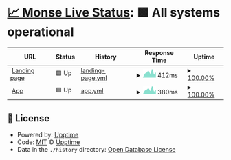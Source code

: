 # [📈 Monse Live Status](https://get-monse.github.io/uptime/): <!--live status--> **🟩 All systems operational**

<!--start: status pages-->
<!-- This summary is generated by Upptime (https://github.com/upptime/upptime) -->
<!-- Do not edit this manually, your changes will be overwritten -->
<!-- prettier-ignore -->
| URL | Status | History | Response Time | Uptime |
| --- | ------ | ------- | ------------- | ------ |
| <img alt="" src="https://icons.duckduckgo.com/ip3/monseapp.com.ico" height="13"> [Landing page](https://monseapp.com) | 🟩 Up | [landing-page.yml](https://github.com/get-monse/uptime/commits/HEAD/history/landing-page.yml) | <details><summary><img alt="Response time graph" src="./graphs/landing-page/response-time-week.png" height="20"> 412ms</summary><br><a href="https://get-monse.github.io/uptime/history/landing-page"><img alt="Response time 446" src="https://img.shields.io/endpoint?url=https%3A%2F%2Fraw.githubusercontent.com%2Fget-monse%2Fuptime%2FHEAD%2Fapi%2Flanding-page%2Fresponse-time.json"></a><br><a href="https://get-monse.github.io/uptime/history/landing-page"><img alt="24-hour response time 426" src="https://img.shields.io/endpoint?url=https%3A%2F%2Fraw.githubusercontent.com%2Fget-monse%2Fuptime%2FHEAD%2Fapi%2Flanding-page%2Fresponse-time-day.json"></a><br><a href="https://get-monse.github.io/uptime/history/landing-page"><img alt="7-day response time 412" src="https://img.shields.io/endpoint?url=https%3A%2F%2Fraw.githubusercontent.com%2Fget-monse%2Fuptime%2FHEAD%2Fapi%2Flanding-page%2Fresponse-time-week.json"></a><br><a href="https://get-monse.github.io/uptime/history/landing-page"><img alt="30-day response time 401" src="https://img.shields.io/endpoint?url=https%3A%2F%2Fraw.githubusercontent.com%2Fget-monse%2Fuptime%2FHEAD%2Fapi%2Flanding-page%2Fresponse-time-month.json"></a><br><a href="https://get-monse.github.io/uptime/history/landing-page"><img alt="1-year response time 446" src="https://img.shields.io/endpoint?url=https%3A%2F%2Fraw.githubusercontent.com%2Fget-monse%2Fuptime%2FHEAD%2Fapi%2Flanding-page%2Fresponse-time-year.json"></a></details> | <details><summary><a href="https://get-monse.github.io/uptime/history/landing-page">100.00%</a></summary><a href="https://get-monse.github.io/uptime/history/landing-page"><img alt="All-time uptime 100.00%" src="https://img.shields.io/endpoint?url=https%3A%2F%2Fraw.githubusercontent.com%2Fget-monse%2Fuptime%2FHEAD%2Fapi%2Flanding-page%2Fuptime.json"></a><br><a href="https://get-monse.github.io/uptime/history/landing-page"><img alt="24-hour uptime 100.00%" src="https://img.shields.io/endpoint?url=https%3A%2F%2Fraw.githubusercontent.com%2Fget-monse%2Fuptime%2FHEAD%2Fapi%2Flanding-page%2Fuptime-day.json"></a><br><a href="https://get-monse.github.io/uptime/history/landing-page"><img alt="7-day uptime 100.00%" src="https://img.shields.io/endpoint?url=https%3A%2F%2Fraw.githubusercontent.com%2Fget-monse%2Fuptime%2FHEAD%2Fapi%2Flanding-page%2Fuptime-week.json"></a><br><a href="https://get-monse.github.io/uptime/history/landing-page"><img alt="30-day uptime 100.00%" src="https://img.shields.io/endpoint?url=https%3A%2F%2Fraw.githubusercontent.com%2Fget-monse%2Fuptime%2FHEAD%2Fapi%2Flanding-page%2Fuptime-month.json"></a><br><a href="https://get-monse.github.io/uptime/history/landing-page"><img alt="1-year uptime 100.00%" src="https://img.shields.io/endpoint?url=https%3A%2F%2Fraw.githubusercontent.com%2Fget-monse%2Fuptime%2FHEAD%2Fapi%2Flanding-page%2Fuptime-year.json"></a></details>
| <img alt="" src="https://icons.duckduckgo.com/ip3/monse.app.ico" height="13"> [App](https://monse.app) | 🟩 Up | [app.yml](https://github.com/get-monse/uptime/commits/HEAD/history/app.yml) | <details><summary><img alt="Response time graph" src="./graphs/app/response-time-week.png" height="20"> 380ms</summary><br><a href="https://get-monse.github.io/uptime/history/app"><img alt="Response time 366" src="https://img.shields.io/endpoint?url=https%3A%2F%2Fraw.githubusercontent.com%2Fget-monse%2Fuptime%2FHEAD%2Fapi%2Fapp%2Fresponse-time.json"></a><br><a href="https://get-monse.github.io/uptime/history/app"><img alt="24-hour response time 369" src="https://img.shields.io/endpoint?url=https%3A%2F%2Fraw.githubusercontent.com%2Fget-monse%2Fuptime%2FHEAD%2Fapi%2Fapp%2Fresponse-time-day.json"></a><br><a href="https://get-monse.github.io/uptime/history/app"><img alt="7-day response time 380" src="https://img.shields.io/endpoint?url=https%3A%2F%2Fraw.githubusercontent.com%2Fget-monse%2Fuptime%2FHEAD%2Fapi%2Fapp%2Fresponse-time-week.json"></a><br><a href="https://get-monse.github.io/uptime/history/app"><img alt="30-day response time 369" src="https://img.shields.io/endpoint?url=https%3A%2F%2Fraw.githubusercontent.com%2Fget-monse%2Fuptime%2FHEAD%2Fapi%2Fapp%2Fresponse-time-month.json"></a><br><a href="https://get-monse.github.io/uptime/history/app"><img alt="1-year response time 366" src="https://img.shields.io/endpoint?url=https%3A%2F%2Fraw.githubusercontent.com%2Fget-monse%2Fuptime%2FHEAD%2Fapi%2Fapp%2Fresponse-time-year.json"></a></details> | <details><summary><a href="https://get-monse.github.io/uptime/history/app">100.00%</a></summary><a href="https://get-monse.github.io/uptime/history/app"><img alt="All-time uptime 100.00%" src="https://img.shields.io/endpoint?url=https%3A%2F%2Fraw.githubusercontent.com%2Fget-monse%2Fuptime%2FHEAD%2Fapi%2Fapp%2Fuptime.json"></a><br><a href="https://get-monse.github.io/uptime/history/app"><img alt="24-hour uptime 100.00%" src="https://img.shields.io/endpoint?url=https%3A%2F%2Fraw.githubusercontent.com%2Fget-monse%2Fuptime%2FHEAD%2Fapi%2Fapp%2Fuptime-day.json"></a><br><a href="https://get-monse.github.io/uptime/history/app"><img alt="7-day uptime 100.00%" src="https://img.shields.io/endpoint?url=https%3A%2F%2Fraw.githubusercontent.com%2Fget-monse%2Fuptime%2FHEAD%2Fapi%2Fapp%2Fuptime-week.json"></a><br><a href="https://get-monse.github.io/uptime/history/app"><img alt="30-day uptime 100.00%" src="https://img.shields.io/endpoint?url=https%3A%2F%2Fraw.githubusercontent.com%2Fget-monse%2Fuptime%2FHEAD%2Fapi%2Fapp%2Fuptime-month.json"></a><br><a href="https://get-monse.github.io/uptime/history/app"><img alt="1-year uptime 100.00%" src="https://img.shields.io/endpoint?url=https%3A%2F%2Fraw.githubusercontent.com%2Fget-monse%2Fuptime%2FHEAD%2Fapi%2Fapp%2Fuptime-year.json"></a></details>

<!--end: status pages-->

## 📄 License

- Powered by: [Upptime](https://github.com/upptime/upptime)
- Code: [MIT](./LICENSE) © [Upptime](https://upptime.js.org)
- Data in the `./history` directory: [Open Database License](https://opendatacommons.org/licenses/odbl/1-0/)
